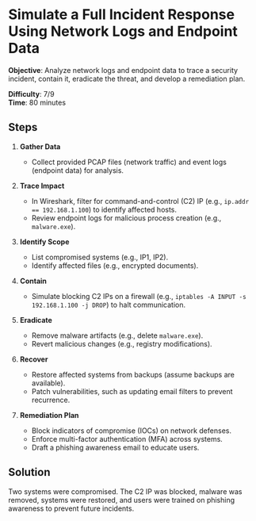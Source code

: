 # Simulate a Full Incident Response Using Network Logs and Endpoint Data

**Objective**: Analyze network logs and endpoint data to trace a security incident, contain it, eradicate the threat, and develop a remediation plan.

**Difficulty**: 7/9  
**Time**: 80 minutes

## Steps

1. **Gather Data**  
   - Collect provided PCAP files (network traffic) and event logs (endpoint data) for analysis.

2. **Trace Impact**  
   - In Wireshark, filter for command-and-control (C2) IP (e.g., `ip.addr == 192.168.1.100`) to identify affected hosts.  
   - Review endpoint logs for malicious process creation (e.g., `malware.exe`).

3. **Identify Scope**  
   - List compromised systems (e.g., IP1, IP2).  
   - Identify affected files (e.g., encrypted documents).

4. **Contain**  
   - Simulate blocking C2 IPs on a firewall (e.g., `iptables -A INPUT -s 192.168.1.100 -j DROP`) to halt communication.

5. **Eradicate**  
   - Remove malware artifacts (e.g., delete `malware.exe`).  
   - Revert malicious changes (e.g., registry modifications).

6. **Recover**  
   - Restore affected systems from backups (assume backups are available).  
   - Patch vulnerabilities, such as updating email filters to prevent recurrence.

7. **Remediation Plan**  
   - Block indicators of compromise (IOCs) on network defenses.  
   - Enforce multi-factor authentication (MFA) across systems.  
   - Draft a phishing awareness email to educate users.

## Solution

Two systems were compromised. The C2 IP was blocked, malware was removed, systems were restored, and users were trained on phishing awareness to prevent future incidents.

